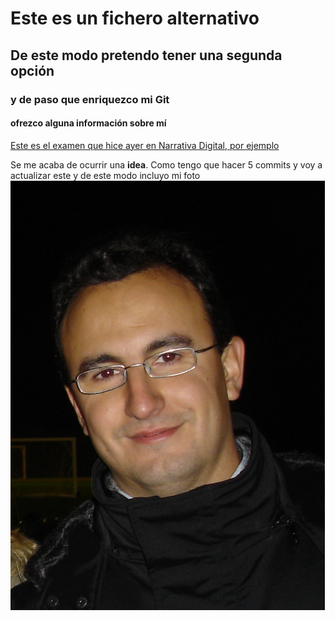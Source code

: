 ﻿# Este es un fichero alternativo

## De este modo pretendo tener una segunda opción

### y de paso que enriquezco mi Git

#### ofrezco alguna información sobre mí
[Este es el examen que hice ayer en Narrativa Digital, por ejemplo](https://ruramos72.wixsite.com/examenrra)


Se me acaba de ocurrir una **idea**. Como tengo que hacer 5 commits y voy a actualizar este y de este modo incluyo mi foto ![FotoRRA](FotoRRA.jpg)